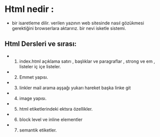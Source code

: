 # Html nedir :

- bir isaretleme dilir. verilen yazının web sitesinde nasıl gözükmesi gerektiğini browserlara aktarırız. bir nevi isketle sistemi.

## Html Dersleri ve sırası:

- 1. index.html açıklama satırı , başlıklar ve paragraflar , strong ve em , listeler iç içe listeler.

- 2. Emmet yapısı.

- 3. linkler mail arama aşşağı yukarı hareket başka linke git

- 4. image yapısı.

- 5. html etiketlerindeki ektsra özellikler.

- 6. block level ve inline elementler

- 7. semantik etiketler.